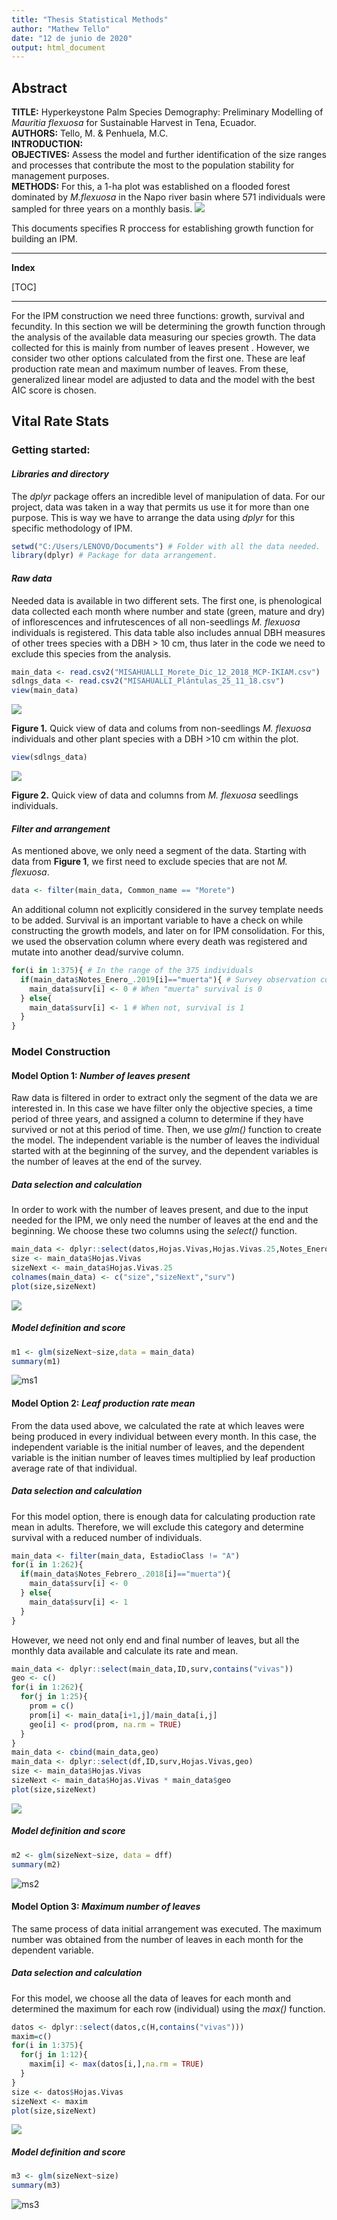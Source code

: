 ```yaml
---
title: "Thesis Statistical Methods"
author: "Mathew Tello"
date: "12 de junio de 2020"
output: html_document
---
```


## Abstract

**TITLE:** Hyperkeystone Palm Species Demography: Preliminary Modelling of *Mauritia flexuosa* for Sustainable Harvest in Tena, Ecuador.  
**AUTHORS:** Tello, M. & Penhuela, M.C.  
**INTRODUCTION:**  
**OBJECTIVES:** Assess the model and further identification of the size ranges and processes that contribute the most to the population stability for management purposes.  
**METHODS:** For this, a 1-ha plot was established on a flooded forest dominated by *M.flexuosa* in the Napo river basin where 571 individuals were sampled for three years on a monthly basis.
![](img/Methods2.jpg)



This documents specifies R proccess for establishing growth function for building an IPM.

------

**Index**

[TOC]

***

For the IPM construction we need three functions: growth, survival and fecundity. In this section we will be determining the growth function through the analysis of the available data measuring our species growth. The data collected for this is mainly from number of leaves present . However, we consider two other options calculated from the first one. These are leaf production rate mean and maximum number of leaves. From these, generalized linear model are adjusted to data and the model with the best AIC score is chosen. 



## Vital Rate Stats



### **Getting started:**

#### *Libraries and directory*

The *dplyr* package offers an incredible level of manipulation of data. For our project, data was taken in a way that permits us use it for more than one purpose. This is way we have to arrange the data using *dplyr* for this specific methodology of IPM.

```R
setwd("C:/Users/LENOVO/Documents") # Folder with all the data needed.
library(dplyr) # Package for data arrangement.
```



#### *Raw data*

Needed data is available in two different sets. The first one, is phenological data collected each month  where number and state  (green, mature and dry) of inflorescences and infrutescences of all non-seedlings *M. flexuosa* individuals is registered. This data table also includes annual DBH measures of other trees species with a DBH > 10 cm, thus later in the code we need to exclude this species from the analysis.

```R
main_data <- read.csv2("MISAHUALLI_Morete_Dic_12_2018_MCP-IKIAM.csv")
sdlngs_data <- read.csv2("MISAHUALLI_Plántulas_25_11_18.csv")
view(main_data)
```

![](img/GS.1.png)

**Figure 1.**  Quick view of data and colums from non-seedlings *M. flexuosa* individuals and other plant species with a DBH >10 cm within the plot.

```R
view(sdlngs_data)
```

![](img\GS.2.PNG)

**Figure 2.** Quick view of data and columns from *M. flexuosa* seedlings individuals.



#### *Filter and arrangement*

As mentioned above, we only need a segment of the data. Starting with data from **Figure 1**, we first need to  exclude species that are not *M. flexuosa*. 

```R
data <- filter(main_data, Common_name == "Morete")
```

An additional column not explicitly considered in the survey template needs to be added. Survival is an important variable to have a check on while constructing the growth models, and later on for IPM consolidation. For this, we used the observation column where every death was registered and mutate into another dead/survive column.

```R
for(i in 1:375){ # In the range of the 375 individuals
  if(main_data$Notes_Enero_.2019[i]=="muerta"){ # Survey observation columns
    main_data$surv[i] <- 0 # When "muerta" survival is 0
  } else{
    main_data$surv[i] <- 1 # When not, survival is 1
  }
}
```



### **Model Construction**

#### Model Option 1: *Number of leaves present*

Raw data is filtered in order to extract only the segment of the data we are interested in. In this case we have filter only the objective species, a time period of three years, and assigned a column to determine if they have survived or not at this period of time. Then, we use *glm()* function to create the model. The independent variable is the number of leaves the individual started with at the beginning of the survey, and  the dependent variables is the number of leaves at the end of the survey.

##### *Data selection and calculation*

In order to work with the number of leaves present, and due to the input needed for the IPM, we only need the number of leaves at the end and the beginning. We choose these two columns using the *select()* function.

```R
main_data <- dplyr::select(datos,Hojas.Vivas,Hojas.Vivas.25,Notes_Enero_.2019)
size <- main_data$Hojas.Vivas
sizeNext <- main_data$Hojas.Vivas.25
colnames(main_data) <- c("size","sizeNext","surv")
plot(size,sizeNext)
```

![](img/Output1.png)

##### *Model definition and score*

```R
m1 <- glm(sizeNext~size,data = main_data)
summary(m1)
```

![ms1](C:\Users\LENOVO\Documents\GitHub\Moretales_IPM\img\ms1.PNG)



#### Model Option 2: *Leaf production rate mean*

From the data used above, we calculated the rate at which leaves were being produced in every individual between every month. In this case, the independent variable is the initial number of leaves, and the dependent variable is the initian number of leaves times multiplied by leaf production average rate of that individual.

##### *Data selection and calculation*

For this model option, there is enough data for calculating production rate mean in adults. Therefore, we will exclude this category and determine survival with a reduced number of individuals.

```R
main_data <- filter(main_data, EstadioClass != "A")
for(i in 1:262){
  if(main_data$Notes_Febrero_.2018[i]=="muerta"){
    main_data$surv[i] <- 0
  } else{
    main_data$surv[i] <- 1
  }
}
```

However, we need not only end and final number of leaves, but all the monthly data available and calculate its rate and mean.

```R
main_data <- dplyr::select(main_data,ID,surv,contains("vivas"))
geo <- c()
for(i in 1:262){
  for(j in 1:25){
    prom = c()
    prom[i] <- main_data[i+1,j]/main_data[i,j]
    geo[i] <- prod(prom, na.rm = TRUE)
  }
}
main_data <- cbind(main_data,geo)
main_data <- dplyr::select(df,ID,surv,Hojas.Vivas,geo)
size <- main_data$Hojas.Vivas
sizeNext <- main_data$Hojas.Vivas * main_data$geo
plot(size,sizeNext)
```

![](img/Output2.png)

##### *Model definition and score*

```R
m2 <- glm(sizeNext~size, data = dff)
summary(m2)
```

![ms2](C:\Users\LENOVO\Documents\GitHub\Moretales_IPM\img\ms2.PNG)



#### Model Option 3: *Maximum number of leaves*
The same process of data initial arrangement was executed. The maximum number was obtained from the number of leaves in each month for the dependent variable.

##### *Data selection and calculation*

For this model, we choose all the data of leaves for each month and determined the maximum for each row (individual) using the *max()* function.

```R
datos <- dplyr::select(datos,c(H,contains("vivas")))
maxim=c()
for(i in 1:375){
  for(j in 1:12){
    maxim[i] <- max(datos[i,],na.rm = TRUE)
  }
}
size <- datos$Hojas.Vivas
sizeNext <- maxim 
plot(size,sizeNext)
```

![](img/Output3.png)

##### *Model definition and score*

```R
m3 <- glm(sizeNext~size)
summary(m3)
```

![ms3](C:\Users\LENOVO\Documents\GitHub\Moretales_IPM\img\ms3.PNG)